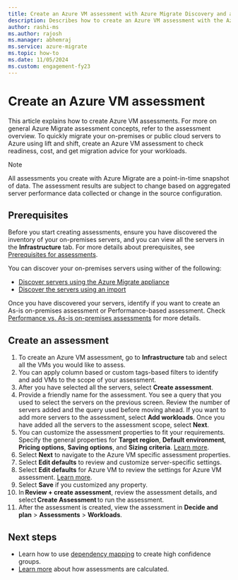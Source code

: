 ```yaml
---
title: Create an Azure VM assessment with Azure Migrate Discovery and assessment tool | Microsoft Docs
description: Describes how to create an Azure VM assessment with the Azure Migrate Discovery and assessment tool
author: rashi-ms
ms.author: rajosh
ms.manager: abhemraj
ms.service: azure-migrate
ms.topic: how-to
ms.date: 11/05/2024
ms.custom: engagement-fy23
---
```


# Create an Azure VM assessment

This article explains how to create Azure VM assessments. For more on general Azure Migrate assessment concepts, refer to the assessment overview. To quickly migrate your on-premises or public cloud servers to Azure using lift and shift, create an Azure VM assessment to check readiness, cost, and get migration advice for your workloads. 

> [!Note]
> All assessments you create with Azure Migrate are a point-in-time snapshot of data. The assessment results are subject to change based on aggregated server performance data collected or change in the source configuration.  

## Prerequisites 

Before you start creating assessments, ensure you have discovered the inventory of your on-premises servers, and you can view all the servers in the **Infrastructure** tab. For more details about prerequisites, see [Prerequisites for assessments](assessment-prerequisites.md). 

You can discover your on-premises servers using wither of the following: 

- [Discover servers using the Azure Migrate appliance](tutorial-discover-hyper-v)
- [Discover the servers using an import](tutorial-discover-import.md) 

Once you have discovered your servers, identify if you want to create an As-is on-premises assessment or Performance-based assessment. Check [Performance vs. As-is on-premises assessments](target-right-sizing.md) for more details.  

## Create an assessment 

1. To create an Azure VM assessment, go to **Infrastructure** tab and select all the VMs you would like to assess.
1. You can apply column based or custom tags-based filters to identify and add VMs to the scope of your assessment. 
1. After you have selected all the servers, select **Create assessment**.  
1. Provide a friendly name for the assessment. You see a query that you used to select the servers on the previous screen. Review the number of servers added and the query used before moving ahead. If you want to add more servers to the assessment, select **Add workloads**. Once you have added all the servers to the assessment scope, select **Next**. 
1. You can customize the assessment properties to fit your requirements. Specify the general properties for **Target region**, **Default environment**, **Pricing options**, **Saving options**, and **Sizing criteria**. [Learn more](assessment-report). 
1. Select **Next** to navigate to the Azure VM specific assessment properties.  
1. Select **Edit defaults** to review and customize server-specific settings.  
1. Select **Edit defaults** for Azure VM to review the settings for Azure VM assessment. [Learn more](assessment-properties.md).
1. Select **Save** if you customized any property.
1. In **Review + create assessment**, review the assessment details, and select **Create Assessment** to run the assessment. 
1. After the assessment is created, view the assessment in **Decide and plan** > **Assessments** > **Workloads**.  

## Next steps

- Learn how to use [dependency mapping](how-to-create-group-machine-dependencies.md) to create high confidence groups.
- [Learn more](concepts-assessment-calculation.md) about how assessments are calculated.
